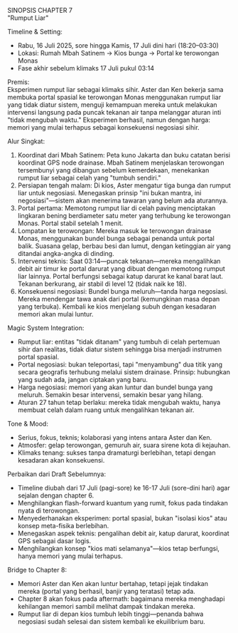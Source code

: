 SINOPSIS CHAPTER 7  
"Rumput Liar"

Timeline & Setting:  
- Rabu, 16 Juli 2025, sore hingga Kamis, 17 Juli dini hari (18:20–03:30)  
- Lokasi: Rumah Mbah Satinem → Kios bunga → Portal ke terowongan Monas  
- Fase akhir sebelum klimaks 17 Juli pukul 03:14

Premis:  
Eksperimen rumput liar sebagai klimaks sihir. Aster dan Ken bekerja sama membuka portal spasial ke terowongan Monas menggunakan rumput liar yang tidak diatur sistem, menguji kemampuan mereka untuk melakukan intervensi langsung pada puncak tekanan air tanpa melanggar aturan inti "tidak mengubah waktu." Eksperimen berhasil, namun dengan harga: memori yang mulai terhapus sebagai konsekuensi negosiasi sihir.

Alur Singkat:  
1) Koordinat dari Mbah Satinem: Peta kuno Jakarta dan buku catatan berisi koordinat GPS node drainase. Mbah Satinem menjelaskan terowongan tersembunyi yang dibangun sebelum kemerdekaan, menekankan rumput liar sebagai celah yang "tumbuh sendiri."  
2) Persiapan tengah malam: Di kios, Aster mengatur tiga bunga dan rumput liar untuk negosiasi. Menegaskan prinsip "ini bukan mantra, ini negosiasi"—sistem akan menerima tawaran yang belum ada aturannya.  
3) Portal pertama: Memotong rumput liar di celah paving menciptakan lingkaran bening berdiameter satu meter yang terhubung ke terowongan Monas. Portal stabil setelah 1 menit.  
4) Lompatan ke terowongan: Mereka masuk ke terowongan drainase Monas, menggunakan bundel bunga sebagai penanda untuk portal balik. Suasana gelap, berbau besi dan lumut, dengan ketinggian air yang ditandai angka-angka di dinding.  
5) Intervensi teknis: Saat 03:14—puncak tekanan—mereka mengalihkan debit air timur ke portal darurat yang dibuat dengan memotong rumput liar lainnya. Portal berfungsi sebagai katup darurat ke kanal barat laut. Tekanan berkurang, air stabil di level 12 (tidak naik ke 18).  
6) Konsekuensi negosiasi: Bundel bunga meluruh—tanda harga negosiasi. Mereka mendengar tawa anak dari portal (kemungkinan masa depan yang terbuka). Kembali ke kios menjelang subuh dengan kesadaran memori akan mulai luntur.

Magic System Integration:  
- Rumput liar: entitas "tidak ditanam" yang tumbuh di celah pertemuan sihir dan realitas, tidak diatur sistem sehingga bisa menjadi instrumen portal spasial.  
- Portal negosiasi: bukan teleportasi, tapi "menyambung" dua titik yang secara geografis terhubung melalui sistem drainase. Prinsip: hubungkan yang sudah ada, jangan ciptakan yang baru.  
- Harga negosiasi: memori yang akan luntur dan bundel bunga yang meluruh. Semakin besar intervensi, semakin besar yang hilang.  
- Aturan 27 tahun tetap berlaku: mereka tidak mengubah waktu, hanya membuat celah dalam ruang untuk mengalihkan tekanan air.

Tone & Mood:  
- Serius, fokus, teknis; kolaborasi yang intens antara Aster dan Ken.  
- Atmosfer: gelap terowongan, gemuruh air, suara sirene kota di kejauhan.  
- Klimaks tenang: sukses tanpa dramaturgi berlebihan, tetapi dengan kesadaran akan konsekuensi.

Perbaikan dari Draft Sebelumnya:  
- Timeline diubah dari 17 Juli (pagi-sore) ke 16-17 Juli (sore-dini hari) agar sejalan dengan chapter 6.  
- Menghilangkan flash-forward kuantum yang rumit, fokus pada tindakan nyata di terowongan.  
- Menyederhanakan eksperimen: portal spasial, bukan "isolasi kios" atau konsep meta-fisika berlebihan.  
- Menegaskan aspek teknis: pengalihan debit air, katup darurat, koordinat GPS sebagai dasar logis.  
- Menghilangkan konsep "kios mati selamanya"—kios tetap berfungsi, hanya memori yang mulai terhapus.

Bridge to Chapter 8:  
- Memori Aster dan Ken akan luntur bertahap, tetapi jejak tindakan mereka (portal yang berhasil, banjir yang teratasi) tetap ada.  
- Chapter 8 akan fokus pada aftermath: bagaimana mereka menghadapi kehilangan memori sambil melihat dampak tindakan mereka.  
- Rumput liar di depan kios tumbuh lebih tinggi—penanda bahwa negosiasi sudah selesai dan sistem kembali ke ekuilibrium baru.